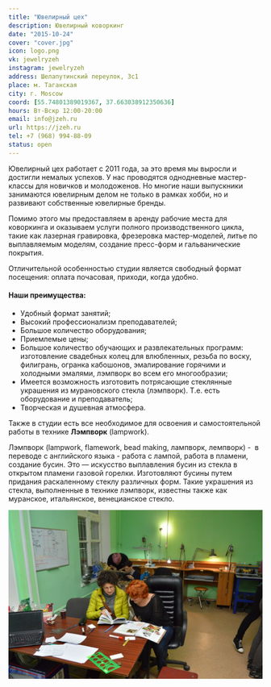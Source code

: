 ```yaml
---
title: "Ювелирный цех"
description: Ювелирный коворкинг
date: "2015-10-24"
cover: "cover.jpg"
icon: logo.png
vk: jewelryzeh
instagram: jewelryzeh
address: Шелапутинский переулок, 3с1
place: м. Таганская
city: г. Moscow
coord: [55.74801389019367, 37.663038912350636]
hours: Вт-Вскр 12:00-20:00
email: info@jzeh.ru
url: https://jzeh.ru
tel: +7 (968) 994-88-09
status: open
---
```


Ювелирный цех работает с 2011 года, за это время мы выросли и достигли немалых успехов. У нас проводятся однодневные мастер-классы для новичков и молодоженов. Но многие наши выпускники занимаются ювелирным делом не только в рамках хобби, но и развивают собственные ювелирные бренды.

Помимо этого мы предоставляем в аренду рабочие места для коворкинга и оказываем услуги полного производственного цикла, такие как лазерная гравировка, фрезеровка мастер-моделей, литье по выплавляемым моделям, создание пресс-форм и гальванические покрытия.

Отличительной особенностью студии является свободный формат посещения: оплата почасовая, приходи, когда удобно.

#### Наши преимущества:

- Удобный формат занятий;
- Высокий профессионализм преподавателей;
- Большое количество оборудования;
- Приемлемые цены;
- Большое количество обучающих и развлекательных программ: изготовление свадебных колец для влюбленных, резьба по воску, филигрань, огранка кабошонов, эмалирование горячими и холодными эмалями, лэмпворк во всем его многообразии;
- Имеется возможность изготовить потрясающие стеклянные украшения из мурановского стекла (лэмпворк). Т.е. есть оборудование и преподаватель;
- Творческая и душевная атмосфера.

Также в студии есть все необходимое для освоения и самостоятельной работы в технике **Лэмпворк** (lampwork).

Лэмпворк (lampwork, flamework, bead making, лампворк, лемпворк) -  в переводе с английского языка - работа с лампой, работа в пламени, создание бусин. Это — искусство выплавления бусин из стекла в открытом пламени газовой горелки. Изготовляют бусины путем придания раскаленному стеклу различных форм. Такие украшения из стекла, выполненные в технике лэмпворк, известны также как муранское, итальянское, венецианское стекло.

![](./work.jpg)
